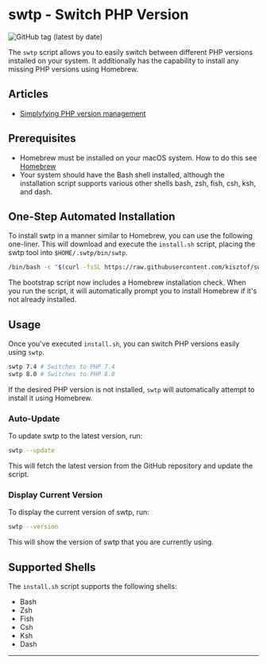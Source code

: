 # swtp - Switch PHP Version
![GitHub tag (latest by date)](https://img.shields.io/github/v/tag/kisztof/swtp)

The `swtp` script allows you to easily switch between different PHP versions installed on your system. It additionally has the capability to install any missing PHP versions using Homebrew.

## Articles
- [Simplyfying PHP version management](https://kisztof.medium.com/simplifying-php-version-management-with-swtp-c6cf1848c1f8)

## Prerequisites

- Homebrew must be installed on your macOS system. How to do this see [Homebrew](https://brew.sh)
- Your system should have the Bash shell installed, although the installation script supports various other shells 
bash, zsh, fish, csh, ksh, and dash.

## One-Step Automated Installation

To install swtp in a manner similar to Homebrew, you can use the following one-liner. This will download and execute the `install.sh` script, placing the swtp tool into `$HOME/.swtp/bin/swtp`.

```bash
/bin/bash -c "$(curl -fsSL https://raw.githubusercontent.com/kisztof/swtp/latest/install.sh)"
```

The bootstrap script now includes a Homebrew installation check. When you run the script, it will automatically prompt you to install Homebrew if it's not already installed.

## Usage

Once you've executed `install.sh`, you can switch PHP versions easily using `swtp`.

```bash
swtp 7.4 # Switches to PHP 7.4
swtp 8.0 # Switches to PHP 8.0
```

If the desired PHP version is not installed, `swtp` will automatically attempt to install it using Homebrew.

### Auto-Update

To update swtp to the latest version, run:

```bash
swtp --update
```

This will fetch the latest version from the GitHub repository and update the script.

### Display Current Version

To display the current version of swtp, run:

```bash
swtp --version
```
This will show the version of swtp that you are currently using.


## Supported Shells

The `install.sh` script supports the following shells:

- Bash
- Zsh
- Fish
- Csh
- Ksh
- Dash

---
